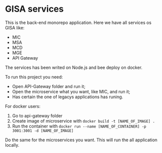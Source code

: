 # GISA services

This is the back-end monorepo application.
Here we have all services os GISA like:

- MIC
- MSA
- MCD
- MGE
- API Gateway

The services has been writed on Node.js and bee deploy on docker.

To run this project you need:

- Open API-Gateway folder and run it;
- Open the microservice what you want, like MIC, and run it;
- Has certain the one of legacys applications has runing.

For docker users:

1. Go to api-gateway folder
2. Create image of microservice with `docker build -t [NAME_OF_IMAGE] .`
3. Run the container with `docker run --name [NAME_OF_CONTAINER] -p 3001:3001 -d [NAME_OF_IMAGE]`

Do the same for the microservices you want.
This will run the all application locally.
